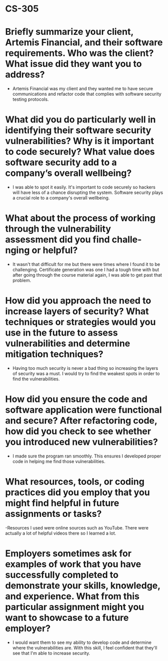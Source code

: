 # CS-305

# Briefly summarize your client, Artemis Financial, and their software requirements. Who was the client? What issue did they want you to address?
- Artemis Financial was my client and they wanted me to have secure communications and refactor code that complies with software security testing protocols.

# What did you do particularly well in identifying their software security vulnerabilities? Why is it important to code securely? What value does software security add to a company’s overall wellbeing?
- I was able to spot it easily. It's important to code securely so hackers will have less of a chance disrupting the system. Software security plays a crucial role to a company's overall wellbeing.

# What about the process of working through the vulnerability assessment did you find challe-nging or helpful?
- It wasn't that difficult for me but there were times where I found it to be challenging. Certificate generation was one I had a tough time with but after going through the course material again, I was able to get past that problem.

# How did you approach the need to increase layers of security? What techniques or strategies would you use in the future to assess vulnerabilities and determine mitigation techniques?
- Having too much security is never a bad thing so increasing the layers of security was a must. I would try to find the weakest spots in order to find the vulnerabilities.

# How did you ensure the code and software application were functional and secure? After refactoring code, how did you check to see whether you introduced new vulnerabilities?
- I made sure the program ran smoothly. This ensures I developed proper code in helping me find those vulnerabilities.

# What resources, tools, or coding practices did you employ that you might find helpful in future assignments or tasks?
-Resources I used were online sources such as YouTube. There were actually a lot of helpful videos there so I learned a lot.

# Employers sometimes ask for examples of work that you have successfully completed to demonstrate your skills, knowledge, and experience. What from this particular assignment might you want to showcase to a future employer?
- I would want them to see my ability to develop code and determine where the vulnerabilities are. With this skill, I feel confident that they'll see that I'm able to increase security.
